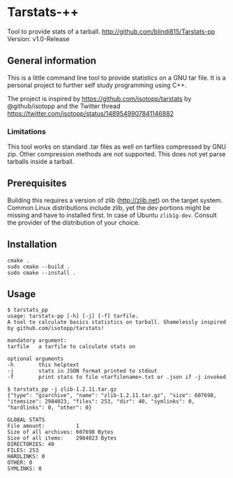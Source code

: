 # Tarstats-++
Tool to provide stats of a tarball.
http://github.com/blindi815/Tarstats-pp
Version: v1.0-Release

## General information
This is a little command line tool to provide statistics on a GNU tar file. It is a personal project to further self study programming using C++.

The project is inspired by https://github.com/isotopp/tarstats by @github/isotopp and the Twitter thread https://twitter.com/isotopp/status/1489549907841146882

### Limitations
This tool works on standard .tar files as well on tarfiles compressed by GNU zip. Other compression methods are not supported. This does not yet parse tarballs inside a tarball.

## Prerequisites
Building this requires a version of zlib (http://zlib.net) on the target system. Common Linux distributions include zlib, yet the dev portions might be missing and have to installed first. In case of Ubuntu `zlib1g-dev`. Consult the provider of the distribution of your choice.

## Installation
```
cmake .
sudo cmake --build .
sudo cmake --install .
```

## Usage
```
$ tarstats_pp
usage: tarstats-pp [-h] [-j] [-f] tarfile.
A tool to calculate basics statistics on tarball. Shamelessly inspired by github.com/isotopp/tarstats!

mandatory argument:
tarfile   a tarfile to calculate stats on

optional arguments
-h        this helptext
-j        stats in JSON format printed to stdout
-f        print stats to file <tarfilename>.txt or .json if -j invoked
```
```
$ tarstats_pp -j zlib-1.2.11.tar.gz 
{"type": "gzarchive", "name": "zlib-1.2.11.tar.gz", "size": 607698, "itemsize": 2984023, "files": 253, "dir": 40, "symlinks": 0, "hardlinks": 0, "other": 0}

GLOBAL STATS
File amount:          1
Size of all archives: 607698 Bytes
Size of all items:    2984023 Bytes
DIRECTORIES: 40
FILES: 253
HARDLINKS: 0
OTHER: 0
SYMLINKS: 0
```
